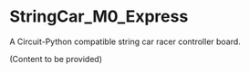 # StringCar_M0_Express

A Circuit-Python compatible string car racer controller board.

(Content to be provided)
